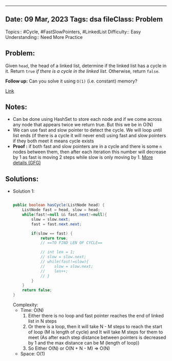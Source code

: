 
---
Date: 09 Mar, 2023
Tags: dsa
fileClass: Problem
---
Topics:: #Cycle, #FastSlowPointers, #LinkedList
Difficulty::  Easy
Understanding:: Need More Practice
## Problem: 
 Given `head`, the head of a linked list, determine if the linked list has a cycle in it. Return `true` _if there is a cycle in the linked list_. Otherwise, return `false`.

**Follow up:** Can you solve it using `O(1)` (i.e. constant) memory?

[Link]( https://leetcode.com/problems/linked-list-cycle/)

## Notes: 
- Can be done using HashSet to store each node and if we come across any node that appears twice we return true. But this we be in O(N)
- We can use fast and slow pointer to detect the cycle. We will loop until list ends (if there is a cycle it will never end) using fast and slow pointers if they both meet it means cycle exists
- **Proof :** if both fast and slow pointers are in a cycle and there is some `n` nodes between them, then after each iteration this number will decrease by 1 as fast is moving 2 steps while slow is only moving by 1. [More details (GFG)](https://www.geeksforgeeks.org/floyds-cycle-finding-algorithm/)

## Solutions: 

- Solution 1: 
	```java
	
	public boolean hasCycle(ListNode head) {
        ListNode fast = head, slow = head;
        while(fast!=null && fast.next!=null){
            slow = slow.next;
            fast = fast.next.next;

            if(slow == fast) {                
	            return true;
	            // ==TO FIND LEN OF CYCLE==

	            // int len = 1;
		        // slow = slow.next;
	            // while(fast!=slow){
		        //    slow = slow.next;
		        //    len++;
	            // }
            }
        }
        return false;
    }
	
	```
	Complexity: 
	- Time: O(N) 
		1. Either there is no loop and fast pointer reaches the end of linked list in N steps
		2. Or there is a loop, then it will take N - M steps to reach the start of loop (M is length of cycle) and It will take M steps for them to meet (As after each step distance between pointers is decreased by 1 and the max distance can be M (length of loop)) 
		3. So Either O(N) or O(N + N - M) => O(N)
	- Space: O(1)

